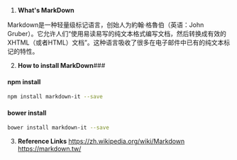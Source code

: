 1. **What's MarkDown**

Markdown是一种轻量级标记语言，创始人为約翰·格魯伯（英语：John Gruber）。它允许人们“使用易读易写的纯文本格式编写文档，然后转换成有效的XHTML（或者HTML）文档”。这种语言吸收了很多在电子邮件中已有的纯文本标记的特性。

2. **How to install MarkDown**###
#### npm install ####
``` bash
npm install markdown-it --save
```
#### bower install ####
``` bash
bower install markdown-it --save
```
3. **Reference Links**
https://zh.wikipedia.org/wiki/Markdown
https://markdown.tw/

